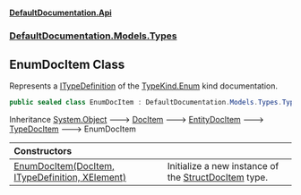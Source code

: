 #### [DefaultDocumentation\.Api](../../../../index.md 'index')
### [DefaultDocumentation\.Models\.Types](../../../../index.md#DefaultDocumentation.Models.Types 'DefaultDocumentation\.Models\.Types')

## EnumDocItem Class

Represents a [ITypeDefinition](https://github.com/icsharpcode/ILSpy 'ICSharpCode\.Decompiler\.TypeSystem\.ITypeDefinition') of the [TypeKind\.Enum](https://github.com/icsharpcode/ILSpy 'ICSharpCode\.Decompiler\.TypeSystem\.TypeKind\.Enum') kind documentation\.

```csharp
public sealed class EnumDocItem : DefaultDocumentation.Models.Types.TypeDocItem
```

Inheritance [System\.Object](https://learn.microsoft.com/en-us/dotnet/api/system.object 'System\.Object') &#129106; [DocItem](../../DocItem/index.md 'DefaultDocumentation\.Models\.DocItem') &#129106; [EntityDocItem](../../EntityDocItem/index.md 'DefaultDocumentation\.Models\.EntityDocItem') &#129106; [TypeDocItem](../TypeDocItem/index.md 'DefaultDocumentation\.Models\.Types\.TypeDocItem') &#129106; EnumDocItem

| Constructors | |
| :--- | :--- |
| [EnumDocItem\(DocItem, ITypeDefinition, XElement\)](EnumDocItem(DocItem,ITypeDefinition,XElement).md 'DefaultDocumentation\.Models\.Types\.EnumDocItem\.EnumDocItem\(DefaultDocumentation\.Models\.DocItem, ITypeDefinition, System\.Xml\.Linq\.XElement\)') | Initialize a new instance of the [StructDocItem](../StructDocItem/index.md 'DefaultDocumentation\.Models\.Types\.StructDocItem') type\. |
